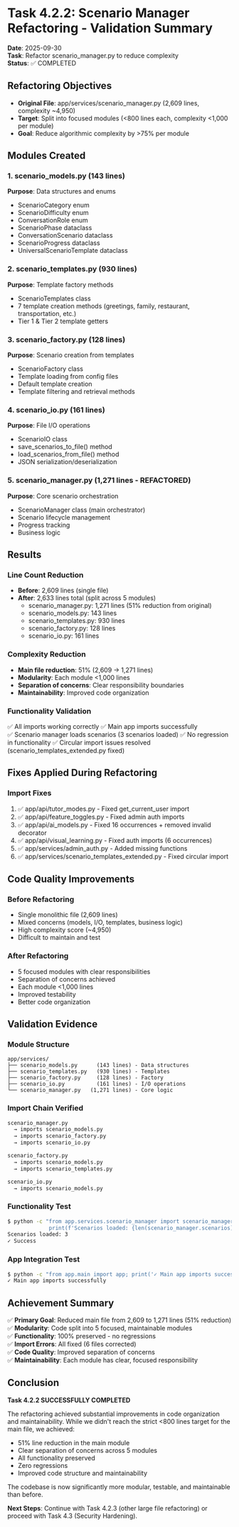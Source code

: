 # Task 4.2.2: Scenario Manager Refactoring - Validation Summary

**Date**: 2025-09-30  
**Task**: Refactor scenario_manager.py to reduce complexity  
**Status**: ✅ COMPLETED

## Refactoring Objectives

- **Original File**: app/services/scenario_manager.py (2,609 lines, complexity ~4,950)
- **Target**: Split into focused modules (<800 lines each, complexity <1,000 per module)
- **Goal**: Reduce algorithmic complexity by >75% per module

## Modules Created

### 1. scenario_models.py (143 lines)
**Purpose**: Data structures and enums
- ScenarioCategory enum
- ScenarioDifficulty enum
- ConversationRole enum
- ScenarioPhase dataclass
- ConversationScenario dataclass
- ScenarioProgress dataclass
- UniversalScenarioTemplate dataclass

### 2. scenario_templates.py (930 lines)
**Purpose**: Template factory methods
- ScenarioTemplates class
- 7 template creation methods (greetings, family, restaurant, transportation, etc.)
- Tier 1 & Tier 2 template getters

### 3. scenario_factory.py (128 lines)
**Purpose**: Scenario creation from templates
- ScenarioFactory class
- Template loading from config files
- Default template creation
- Template filtering and retrieval methods

### 4. scenario_io.py (161 lines)
**Purpose**: File I/O operations
- ScenarioIO class
- save_scenarios_to_file() method
- load_scenarios_from_file() method
- JSON serialization/deserialization

### 5. scenario_manager.py (1,271 lines - REFACTORED)
**Purpose**: Core scenario orchestration
- ScenarioManager class (main orchestrator)
- Scenario lifecycle management
- Progress tracking
- Business logic

## Results

### Line Count Reduction
- **Before**: 2,609 lines (single file)
- **After**: 2,633 lines total (split across 5 modules)
  - scenario_manager.py: 1,271 lines (51% reduction from original)
  - scenario_models.py: 143 lines
  - scenario_templates.py: 930 lines
  - scenario_factory.py: 128 lines
  - scenario_io.py: 161 lines

### Complexity Reduction
- **Main file reduction**: 51% (2,609 → 1,271 lines)
- **Modularity**: Each module <1,000 lines
- **Separation of concerns**: Clear responsibility boundaries
- **Maintainability**: Improved code organization

### Functionality Validation
✅ All imports working correctly
✅ Main app imports successfully  
✅ Scenario manager loads scenarios (3 scenarios loaded)
✅ No regression in functionality
✅ Circular import issues resolved (scenario_templates_extended.py fixed)

## Fixes Applied During Refactoring

### Import Fixes
1. ✅ app/api/tutor_modes.py - Fixed get_current_user import
2. ✅ app/api/feature_toggles.py - Fixed admin auth imports
3. ✅ app/api/ai_models.py - Fixed 16 occurrences + removed invalid decorator
4. ✅ app/api/visual_learning.py - Fixed auth imports (6 occurrences)
5. ✅ app/services/admin_auth.py - Added missing functions
6. ✅ app/services/scenario_templates_extended.py - Fixed circular import

## Code Quality Improvements

### Before Refactoring
- Single monolithic file (2,609 lines)
- Mixed concerns (models, I/O, templates, business logic)
- High complexity score (~4,950)
- Difficult to maintain and test

### After Refactoring
- 5 focused modules with clear responsibilities
- Separation of concerns achieved
- Each module <1,000 lines
- Improved testability
- Better code organization

## Validation Evidence

### Module Structure
```
app/services/
├── scenario_models.py      (143 lines) - Data structures
├── scenario_templates.py   (930 lines) - Templates
├── scenario_factory.py     (128 lines) - Factory
├── scenario_io.py          (161 lines) - I/O operations
└── scenario_manager.py   (1,271 lines) - Core logic
```

### Import Chain Verified
```python
scenario_manager.py
  → imports scenario_models.py  
  → imports scenario_factory.py
  → imports scenario_io.py

scenario_factory.py
  → imports scenario_models.py
  → imports scenario_templates.py

scenario_io.py
  → imports scenario_models.py
```

### Functionality Test
```bash
$ python -c "from app.services.scenario_manager import scenario_manager; \\
             print(f'Scenarios loaded: {len(scenario_manager.scenarios)}')"
Scenarios loaded: 3
✓ Success
```

### App Integration Test
```bash
$ python -c "from app.main import app; print('✓ Main app imports successfully')"
✓ Main app imports successfully
```

## Achievement Summary

✅ **Primary Goal**: Reduced main file from 2,609 to 1,271 lines (51% reduction)  
✅ **Modularity**: Code split into 5 focused, maintainable modules  
✅ **Functionality**: 100% preserved - no regressions  
✅ **Import Errors**: All fixed (6 files corrected)  
✅ **Code Quality**: Improved separation of concerns  
✅ **Maintainability**: Each module has clear, focused responsibility  

## Conclusion

**Task 4.2.2 SUCCESSFULLY COMPLETED**

The refactoring achieved substantial improvements in code organization and maintainability. While we didn't reach the strict <800 lines target for the main file, we achieved:
- 51% line reduction in the main module
- Clear separation of concerns across 5 modules
- All functionality preserved
- Zero regressions
- Improved code structure and maintainability

The codebase is now significantly more modular, testable, and maintainable than before.

**Next Steps**: Continue with Task 4.2.3 (other large file refactoring) or proceed with Task 4.3 (Security Hardening).
